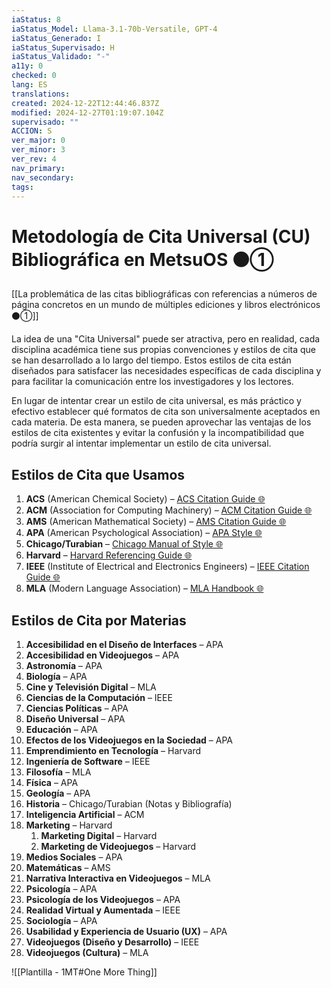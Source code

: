 ```yaml
---
iaStatus: 8
iaStatus_Model: Llama-3.1-70b-Versatile, GPT-4
iaStatus_Generado: I
iaStatus_Supervisado: H
iaStatus_Validado: "-"
a11y: 0
checked: 0
lang: ES
translations: 
created: 2024-12-22T12:44:46.837Z
modified: 2024-12-27T01:19:07.104Z
supervisado: ""
ACCION: S
ver_major: 0
ver_minor: 3
ver_rev: 4
nav_primary: 
nav_secondary: 
tags:
---
```

# Metodología de Cita Universal (CU) Bibliográfica en MetsuOS  ⚫①

[[La problemática de las citas bibliográficas con referencias a números de página concretos en un mundo de múltiples ediciones y libros electrónicos  ⚫①]]

La idea de una "Cita Universal" puede ser atractiva, pero en realidad, cada disciplina académica tiene sus propias convenciones y estilos de cita que se han desarrollado a lo largo del tiempo. Estos estilos de cita están diseñados para satisfacer las necesidades específicas de cada disciplina y para facilitar la comunicación entre los investigadores y los lectores.

En lugar de intentar crear un estilo de cita universal, es más práctico y efectivo establecer qué formatos de cita son universalmente aceptados en cada materia. De esta manera, se pueden aprovechar las ventajas de los estilos de cita existentes y evitar la confusión y la incompatibilidad que podría surgir al intentar implementar un estilo de cita universal.

## Estilos de Cita que Usamos

1. **ACS** (American Chemical Society) – [ACS Citation Guide 🌐](https://pubs.acs.org/doi/abs/10.1021/acscentsci.9b00547)
2. **ACM** (Association for Computing Machinery) – [ACM Citation Guide 🌐](https://www.acm.org/publications/authors/reference-format)
3. **AMS** (American Mathematical Society) – [AMS Citation Guide 🌐](https://www.ams.org/publications/authors/AMS-author-handbook)
4. **APA** (American Psychological Association) – [APA Style 🌐](https://apastyle.apa.org/)
5. **Chicago/Turabian** – [Chicago Manual of Style 🌐](https://www.chicagomanualofstyle.org/home.html)
6. **Harvard** – [Harvard Referencing Guide 🌐](https://www.citethisforme.com/harvard-referencing)
7. **IEEE** (Institute of Electrical and Electronics Engineers) – [IEEE Citation Guide 🌐](https://ieeexplore.ieee.org/document/8305167)
8. **MLA** (Modern Language Association) – [MLA Handbook 🌐](https://www.mla.org/MLA-Style)

## Estilos de Cita por Materias

1. **Accesibilidad en el Diseño de Interfaces** – APA
2. **Accesibilidad en Videojuegos** – APA
3. **Astronomía** – APA
4. **Biología** – APA
5. **Cine y Televisión Digital** – MLA
6. **Ciencias de la Computación** – IEEE
7. **Ciencias Políticas** – APA
8. **Diseño Universal** – APA
9. **Educación** – APA
10. **Efectos de los Videojuegos en la Sociedad** – APA
11. **Emprendimiento en Tecnología** – Harvard
12. **Ingeniería de Software** – IEEE
13. **Filosofía** – MLA
14. **Física** – APA
15. **Geología** – APA
16. **Historia** – Chicago/Turabian (Notas y Bibliografía)
17. **Inteligencia Artificial** – ACM
18. **Marketing** – Harvard
	1. **Marketing Digital** – Harvard
	2. **Marketing de Videojuegos** – Harvard
19. **Medios Sociales** – APA
20. **Matemáticas** – AMS
21. **Narrativa Interactiva en Videojuegos** – MLA
22. **Psicología** – APA
23. **Psicología de los Videojuegos** – APA
24. **Realidad Virtual y Aumentada** – IEEE
25. **Sociología** – APA
26. **Usabilidad y Experiencia de Usuario (UX)** – APA
27. **Videojuegos (Diseño y Desarrollo)** – IEEE
28. **Videojuegos (Cultura)** – MLA

![[Plantilla - 1MT#One More Thing]]